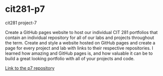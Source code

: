 # cit281-p7
cit281 project-7
<p>Create a GitHub pages website to host our individual CIT 281 portfolios that contain an individual repository for all of our labs and projects throughout the term. Create and style a website hosted on GitHub pages and create a page for every project and lab with links to their respective repositories. I learned how amazing and GitHub pages is, and how valuable it can be to build a great looking portfolio with all of your projects and code.</p>
<p><a href="https://github.com/kobepane14/cit281-p7">Link to the p7 repository</a></p>
